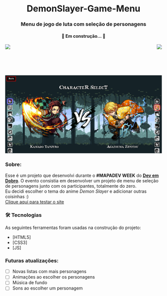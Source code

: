 <h1 align="center">DemonSlayer-Game-Menu</h1>
<h3 align="center">Menu de jogo de luta com seleção de personagens</h3>


<h4 align="center"> 
	🚧  Em construção...  🚧
</h4>

<img height="100" src="https://c.tenor.com/jve_fkSYDscAAAAi/anime-nezuko.gif"> <img align="right" height="100" src="https://c.tenor.com/oFyVYx5-aPwAAAAi/demon-slayer.gif">


<img src="./src/imagens/DemonSlayer-character-select.png">

### Sobre:
Esse é um projeto que desenvolvi durante o **#MAPADEV WEEK** do <a href="https://youtube.com/Dev em Dobro" target="_blank">**Dev em Dobro**</a>. O evento consistia em desenvolver um projeto de menu de seleção de personagens junto com os participantes, totalmente do zero.
<br>
Eu decidi escolher o tema do anime *Demon Slayer* e adicionar outras coisinhas :)<br>
<a href="https://jhonfxa.github.io/DemonSlayer-Game-Menu/index.html" target="_blank">Clique aqui para testar o site</a>

### 🛠 Tecnologias

As seguintes ferramentas foram usadas na construção do projeto:

- [HTML5]
- [CSS3]
- [JS]
### Futuras atualizações:

- [ ] Novas listas com mais personagens
- [ ] Animações ao escolher os personagens
- [ ] Música de fundo
- [ ] Sons ao escolher um personagem
